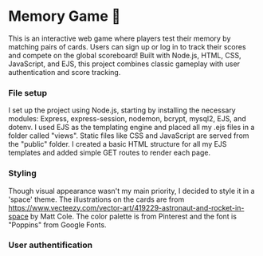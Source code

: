 # Memory Game 🧠
This is an interactive web game where players test their memory by matching pairs of cards. Users can sign up or log in to track their scores and compete on the global scoreboard!
Built with Node.js, HTML, CSS, JavaScript, and EJS, this project combines classic gameplay with user authentication and score tracking.

### File setup
I set up the project using Node.js, starting by installing the necessary modules: Express, express-session, nodemon, bcrypt, mysql2, EJS, and dotenv. I used EJS as the templating engine and placed all my .ejs files in a folder called "views". Static files like CSS and JavaScript are served from the "public" folder. I created a basic HTML structure for all my EJS templates and added simple GET routes to render each page.

### Styling
Though visual appearance wasn't my main priority, I decided to style it in a 'space' theme. The illustrations on the cards are from https://www.vecteezy.com/vector-art/419229-astronaut-and-rocket-in-space by Matt Cole. The color palette is from Pinterest and the font is "Poppins" from Google Fonts.

### User authentification
